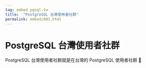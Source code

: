 ```yaml
---
tag: embed pgsql-tw
title:  "PostgreSQL 台灣使用者社群"
permalink: embed/001.html
---
```


# PostgreSQL 台灣使用者社群
PostgreSQL 台灣使用者社群就是在台灣的 PostgreSQL 使用者社群 :elephant:
